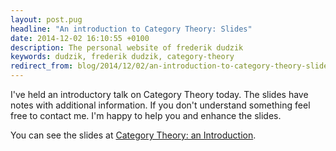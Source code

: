 ```yaml
---
layout: post.pug
headline: "An introduction to Category Theory: Slides"
date: 2014-12-02 16:10:55 +0100
description: The personal website of frederik dudzik
keywords: dudzik, frederik dudzik, category-theory
redirect_from: blog/2014/12/02/an-introduction-to-category-theory-slides/index.html
---
```



I've held an introductory talk on Category Theory today.
The slides have notes with additional information.
If you don't understand something feel free to contact me. 
I'm happy to help you and enhance the slides.

You can see the slides at [Category Theory: an Introduction](https://docs.google.com/presentation/d/190vmtEuM6yuc6sMZAzdt_M5d-LDcsd_ChiZBndLk-vM).



